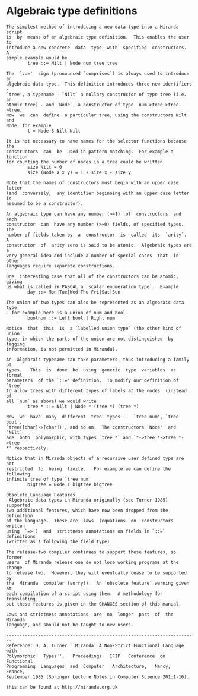 # Algebraic type definitions

    The simplest method of introducing a new data type into a Miranda script
    is  by  means of an algebraic type definition.  This enables the user to
    introduce a new concrete  data  type  with  specified  constructors.   A
    simple example would be
            tree ::= Nilt | Node num tree tree

    The  `::='  sign (pronounced `comprises`) is always used to introduce an
    algebraic data type.  This definition introduces three new identifiers -
    `tree', a typename - `Nilt` a nullary constructor of type tree (i.e.  an
    atomic tree) - and `Node`, a constructor of type  num->tree->tree->tree.
    Now  we  can  define  a particular tree, using the constructors Nilt and
    Node, for example
            t = Node 3 Nilt Nilt

    It is not necessary to have names for the selector functions because the
    constructors  can  be  used in pattern matching.  For example a function
    for counting the number of nodes in a tree could be written
            size Nilt = 0
            size (Node a x y) = 1 + size x + size y

    Note that the names of constructors must begin with an upper case letter
    (and  conversely,  any identifier beginning with an upper case letter is
    assumed to be a constructor).

    An algebraic type can have any number (>=1)  of  constructors  and  each
    constructor  can  have any number (>=0) fields, of specified types.  The
    number of fields taken by  a  constructor  is  called  its  `arity`.   A
    constructor  of  arity zero is said to be atomic.  Algebraic types are a
    very general idea and include a number of special cases  that  in  other
    languages require separate constructions.

    One  interesting case that all of the constructors can be atomic, giving
    us what is called in PASCAL a `scalar enumeration type`.  Example
            day ::= Mon|Tue|Wed|Thu|Fri|Sat|Sun

    The union of two types can also be represented as an algebraic data type
    - for example here is a union of num and bool.
            boolnum ::= Left bool | Right num

    Notice  that  this  is  a `labelled union type` (the other kind of union
    type, in which the parts of the union are not distinguished  by  tagging
    information, is not permitted in Miranda).

    An  algebraic typename can take parameters, thus introducing a family of
    types.   This  is  done  be  using  generic  type  variables  as  formal
    parameters  of the `::=' definition.  To modify our definition of `tree`
    to allow trees with different types of labels at the nodes  (instead  of
    all `num` as above) we would write
            tree * ::= Nilt | Node * (tree *) (tree *)

    Now  we  have  many  different  tree  types  -  `tree num', `tree bool`,
    `tree([char]->[char])', and so on.  The constructors `Node'  and  `Nilt`
    are  both  polymorphic, with types `tree *` and `*->tree *->tree *->tree
    *' respectively.

    Notice that in Miranda objects of a recursive user defined type are  not
    restricted  to  being  finite.   For example we can define the following
    infinite tree of type `tree num`
            bigtree = Node 1 bigtree bigtree

    Obsolete Language Features
     Algebraic data types in Miranda originally (see Turner 1985)  supported
    two additional features, which have now been dropped from the definition
    of the language.  These are  laws  (equations  on  constructors  written
    using  `=>')  and  strictness annotations on fields in `::=` definitions
    (written as ! following the field type).

    The release-two compiler continues to support these features, so  former
    users  of Miranda release one do not lose working programs at the change
    to release two.  However, they will eventually cease to be supported  by
    the  Miranda  compiler (sorry!).  An `obsolete feature` warning given at
    each compilation of a script using them.  A methodology for  translating
    out these features is given in the CHANGES section of this manual.

    Laws and strictness annotations  are  no  longer  part  of  the  Miranda
    language, and should not be taught to new users.

    ------------------------------------------------------------------------
    Reference: D. A. Turner ``Miranda: A Non-Strict Functional Language with
    Polymorphic   Types'',   Proceedings   IFIP   Conference  on  Functional
    Programming  Languages  and  Computer   Architecture,   Nancy,   France,
    September 1985 (Springer Lecture Notes in Computer Science 201:1-16).

    this can be found at http://miranda.org.uk
